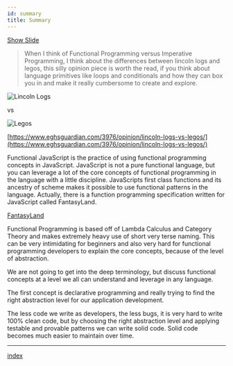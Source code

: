 ```yaml
---
id: summary
title: Summary
---
```


<a target="\_slides" href="https://slide-img-cmpqnfsjep.now.sh?img=http://creativesoftware.com/sites/default/files/styles/large_blog__900x400_/public/field/image/JavaScript.png?itok=She11sw6">Show Slide</a>

> When I think of Functional Programming versus Imperative Programming, I think about the differences between lincoln logs and legos, this silly opinion piece is worth the read, if you think about language primitives like loops and conditionals and how they can box you in and make it really cumbersome to create and explore.

![Lincoln Logs](https://images-na.ssl-images-amazon.com/images/G/01/toys/detail-page/c26-B004S6EHFQ-2-l.jpg)

vs

![Legos](https://www.toysperiod.com/images/lego-parts.jpg)

[https://www.eghsguardian.com/3976/opinion/lincoln-logs-vs-legos/](https://www.eghsguardian.com/3976/opinion/lincoln-logs-vs-legos/)

Functional JavaScript is the practice of using functional programming concepts in JavaScript. JavaScript is not a pure functional language, but you can leverage a lot of the core concepts of functional programming in the language with a little discipline. JavaScripts first class functions and its ancestry of scheme makes it possible to use functional patterns in the language. Actually, there is a function programming specification written for JavaScript called FantasyLand.

[FantasyLand](https://github.com/fantasyland/fantasy-land)

Functional Programming is based off of Lambda Calculus and Category Theory and makes extremely heavy use of short very terse naming. This can be very intimidating for beginners and also very hard for functional programming developers to explain the core concepts, because of the level of abstraction.

We are not going to get into the deep terminology, but discuss functional concepts at a level we all can understand and leverage in any language.

The first concept is declarative programming and really trying to find the right abstraction level for our application development.

The less code we write as developers, the less bugs, it is very hard to write 100% clean code, but by choosing the right abstraction level and applying testable and provable patterns we can write solid code. Solid code becomes much easier to maintain over time.

---

[index](/)
